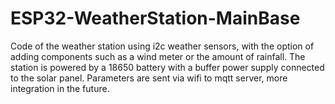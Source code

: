 # ESP32-WeatherStation-MainBase
Code of the weather station using i2c weather sensors, with the option of adding components such as a wind meter or the amount of rainfall. The station is powered by a 18650 battery with a buffer power supply connected to the solar panel. Parameters are sent via wifi to mqtt server, more integration in the future.
